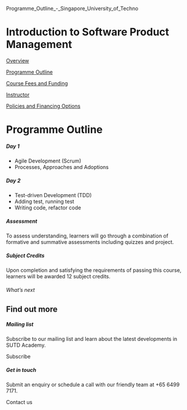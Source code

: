 Programme_Outline_-_Singapore_University_of_Techno



Introduction to Software Product Management
===========================================

[Overview](/course/introduction-to-software-product-management/#tabs)

[Programme Outline](/course/introduction-to-software-product-management/programme-outline/#tabs)

[Course Fees and Funding](/course/introduction-to-software-product-management/course-fees-and-funding/#tabs)

[Instructor](/course/introduction-to-software-product-management/instructor/#tabs)

[Policies and Financing Options](/course/introduction-to-software-product-management/policies-and-financing-options/#tabs)

Programme Outline
=================

##### Day 1

* Agile Development (Scrum)
* Processes, Approaches and Adoptions

##### Day 2

* Test-driven Development (TDD)
* Adding test, running test
* Writing code, refactor code

##### Assessment

To assess understanding, learners will go through a combination of formative and summative assessments including quizzes and project.

##### **Subject Credits**

Upon completion and satisfying the requirements of passing this course, learners will be awarded 12 subject credits.

###### What’s next

Find out more
-------------

##### Mailing list

Subscribe to our mailing list and learn about the latest developments in SUTD Academy.

Subscribe

##### Get in touch

Submit an enquiry or schedule a call with our friendly team at +65 6499 7171.

Contact us

